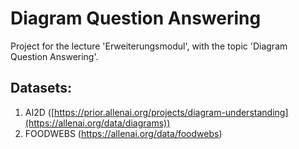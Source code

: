 # Diagram Question Answering
Project for the lecture 'Erweiterungsmodul', with the topic 'Diagram Question Answering'.

## Datasets:
1. AI2D ([https://prior.allenai.org/projects/diagram-understanding](https://allenai.org/data/diagrams))
2. FOODWEBS (https://allenai.org/data/foodwebs)

